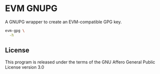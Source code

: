 # EVM GNUPG

A GNUPG wrapper to create an EVM-compatible GPG key.

```bash
evm-gpg \
  -h
```

## License

This program is released under the terms of the GNU Affero General Public License version 3.0
